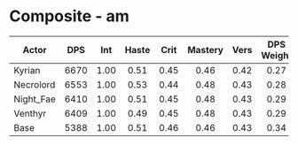 # Composite - am
| Actor | DPS | Int | Haste | Crit | Mastery | Vers | DPS Weight |
|---|:---:|:---:|:---:|:---:|:---:|:---:|:---:|
|Kyrian|6670|1.00|0.51|0.45|0.46|0.42|0.27|
|Necrolord|6553|1.00|0.53|0.44|0.48|0.43|0.28|
|Night_Fae|6410|1.00|0.51|0.45|0.48|0.43|0.29|
|Venthyr|6409|1.00|0.49|0.45|0.48|0.43|0.29|
|Base|5388|1.00|0.51|0.46|0.46|0.43|0.34|
